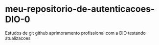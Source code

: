 # meu-repositorio-de-autenticacoes-DIO-0
Estudos de git github   aprimoramento profissional com a DIO
testando atualizacoes
